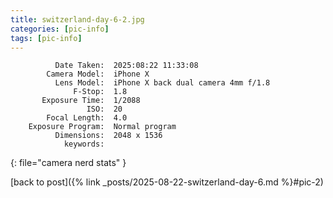 ```yaml
---
title: switzerland-day-6-2.jpg
categories: [pic-info]
tags: [pic-info]
---
```


```text
          Date Taken:  2025:08:22 11:33:08
        Camera Model:  iPhone X
          Lens Model:  iPhone X back dual camera 4mm f/1.8
              F-Stop:  1.8
       Exposure Time:  1/2088
                 ISO:  20
        Focal Length:  4.0
    Exposure Program:  Normal program
          Dimensions:  2048 x 1536
            keywords:  
```
{: file="camera nerd stats" }

[back to post]({% link _posts/2025-08-22-switzerland-day-6.md %}#pic-2)